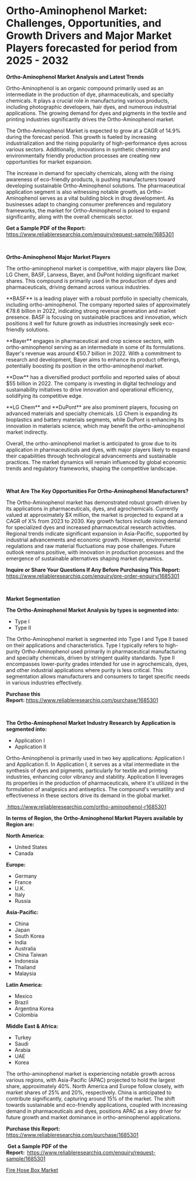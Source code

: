 <p><h1>Ortho-Aminophenol Market: Challenges, Opportunities, and Growth Drivers and Major Market Players forecasted for period from 2025 - 2032</h1></p><p><strong>Ortho-Aminophenol Market Analysis and Latest Trends</strong></p>
<p><p>Ortho-Aminophenol is an organic compound primarily used as an intermediate in the production of dye, pharmaceuticals, and specialty chemicals. It plays a crucial role in manufacturing various products, including photographic developers, hair dyes, and numerous industrial applications. The growing demand for dyes and pigments in the textile and printing industries significantly drives the Ortho-Aminophenol market.</p><p>The Ortho-Aminophenol Market is expected to grow at a CAGR of 14.9% during the forecast period. This growth is fueled by increasing industrialization and the rising popularity of high-performance dyes across various sectors. Additionally, innovations in synthetic chemistry and environmentally friendly production processes are creating new opportunities for market expansion. </p><p>The increase in demand for specialty chemicals, along with the rising awareness of eco-friendly products, is pushing manufacturers toward developing sustainable Ortho-Aminophenol solutions. The pharmaceutical application segment is also witnessing notable growth, as Ortho-Aminophenol serves as a vital building block in drug development. As businesses adapt to changing consumer preferences and regulatory frameworks, the market for Ortho-Aminophenol is poised to expand significantly, along with the overall chemicals sector.</p></p>
<p><strong>Get a Sample PDF of the Report:&nbsp;</strong> <a href="https://www.reliableresearchiq.com/enquiry/request-sample/1685301?utm_campaign=3022&utm_medium=2&utm_source=Github&utm_content=ia&utm_term=26032025&utm_id=ortho-aminophenol">https://www.reliableresearchiq.com/enquiry/request-sample/1685301</a></p>
<p>&nbsp;</p>
<p><strong>Ortho-Aminophenol Major Market Players</strong></p>
<p><p>The ortho-aminophenol market is competitive, with major players like Dow, LG Chem, BASF, Lanxess, Bayer, and DuPont holding significant market shares. This compound is primarily used in the production of dyes and pharmaceuticals, driving demand across various industries.</p><p>**BASF** is a leading player with a robust portfolio in specialty chemicals, including ortho-aminophenol. The company reported sales of approximately €78.6 billion in 2022, indicating strong revenue generation and market presence. BASF is focusing on sustainable practices and innovation, which positions it well for future growth as industries increasingly seek eco-friendly solutions.</p><p>**Bayer** engages in pharmaceutical and crop science sectors, with ortho-aminophenol serving as an intermediate in some of its formulations. Bayer's revenue was around €50.7 billion in 2022. With a commitment to research and development, Bayer aims to enhance its product offerings, potentially boosting its position in the ortho-aminophenol market.</p><p>**Dow** has a diversified product portfolio and reported sales of about $55 billion in 2022. The company is investing in digital technology and sustainability initiatives to drive innovation and operational efficiency, solidifying its competitive edge.</p><p>**LG Chem** and **DuPont** are also prominent players, focusing on advanced materials and specialty chemicals. LG Chem is expanding its bioplastics and battery materials segments, while DuPont is enhancing its innovation in materials science, which may benefit the ortho-aminophenol market indirectly.</p><p>Overall, the ortho-aminophenol market is anticipated to grow due to its application in pharmaceuticals and dyes, with major players likely to expand their capabilities through technological advancements and sustainable practices. The market dynamics will remain influenced by global economic trends and regulatory frameworks, shaping the competitive landscape.</p></p>
<p>&nbsp;</p>
<p><strong>What Are The Key Opportunities For Ortho-Aminophenol Manufacturers?</strong></p>
<p><p>The Ortho-Aminophenol market has demonstrated robust growth driven by its applications in pharmaceuticals, dyes, and agrochemicals. Currently valued at approximately $X million, the market is projected to expand at a CAGR of X% from 2023 to 2030. Key growth factors include rising demand for specialized dyes and increased pharmaceutical research activities. Regional trends indicate significant expansion in Asia-Pacific, supported by industrial advancements and economic growth. However, environmental regulations and raw material fluctuations may pose challenges. Future outlook remains positive, with innovation in production processes and the emergence of sustainable alternatives shaping market dynamics.</p></p>
<p><strong>Inquire or Share Your Questions If Any Before Purchasing This Report:</strong> <a href="https://www.reliableresearchiq.com/enquiry/pre-order-enquiry/1685301?utm_campaign=3022&utm_medium=2&utm_source=Github&utm_content=ia&utm_term=26032025&utm_id=ortho-aminophenol">https://www.reliableresearchiq.com/enquiry/pre-order-enquiry/1685301</a></p>
<p>&nbsp;</p>
<p><strong>Market Segmentation</strong></p>
<p><strong>The Ortho-Aminophenol Market Analysis by types is segmented into:</strong></p>
<p><ul><li>Type I</li><li>Type II</li></ul></p>
<p><p>The Ortho-Aminophenol market is segmented into Type I and Type II based on their applications and characteristics. Type I typically refers to high-purity Ortho-Aminophenol used primarily in pharmaceutical manufacturing and specialty chemicals, driven by stringent quality standards. Type II encompasses lower-purity grades intended for use in agrochemicals, dyes, and other industrial applications where purity is less critical. This segmentation allows manufacturers and consumers to target specific needs in various industries effectively.</p></p>
<p><strong>Purchase this Report:&nbsp;</strong><a href="https://www.reliableresearchiq.com/purchase/1685301?utm_campaign=3022&utm_medium=2&utm_source=Github&utm_content=ia&utm_term=26032025&utm_id=ortho-aminophenol">https://www.reliableresearchiq.com/purchase/1685301</a></p>
<p>&nbsp;</p>
<p><strong>The Ortho-Aminophenol Market Industry Research by Application is segmented into:</strong></p>
<p><ul><li>Application I</li><li>Application II</li></ul></p>
<p><p>Ortho-Aminophenol is primarily used in two key applications: Application I and Application II. In Application I, it serves as a vital intermediate in the synthesis of dyes and pigments, particularly for textile and printing industries, enhancing color vibrancy and stability. Application II leverages its properties in the production of pharmaceuticals, where it's utilized in the formulation of analgesics and antiseptics. The compound's versatility and effectiveness in these sectors drive its demand in the global market.</p></p>
<p><a href="https://www.reliableresearchiq.com/ortho-aminophenol-r1685301?utm_campaign=3022&utm_medium=2&utm_source=Github&utm_content=ia&utm_term=26032025&utm_id=ortho-aminophenol">&nbsp;https://www.reliableresearchiq.com/ortho-aminophenol-r1685301</a></p>
<p><strong>In terms of Region, the Ortho-Aminophenol Market Players available by Region are:</strong></p>
<p>
    <p> <strong> North America: </strong>
        <ul>
            <li>United States</li>
            <li>Canada</li>
        </ul>
        </p> 
    <p> <strong> Europe: </strong>
        <ul>
            <li>Germany</li>
            <li>France</li>
            <li>U.K.</li>
            <li>Italy</li>
            <li>Russia</li>
        </ul>
        </p> 
    <p> <strong> Asia-Pacific: </strong>
        <ul>
            <li>China</li>
            <li>Japan</li>
            <li>South Korea</li>
            <li>India</li>
            <li>Australia</li>
            <li>China Taiwan</li>
            <li>Indonesia</li>
            <li>Thailand</li>
            <li>Malaysia</li>
        </ul>
        </p> 
    <p> <strong> Latin America: </strong>
        <ul>
            <li>Mexico</li>
            <li>Brazil</li>
            <li>Argentina Korea</li>
            <li>Colombia</li>
        </ul>
        </p> 
    <p> <strong> Middle East & Africa: </strong>
        <ul>
            <li>Turkey</li>
            <li>Saudi</li>
            <li>Arabia</li>
            <li>UAE</li>
            <li>Korea</li>
        </ul>
    </p>
    </p>
<p><p>The ortho-aminophenol market is experiencing notable growth across various regions, with Asia-Pacific (APAC) projected to hold the largest share, approximately 40%. North America and Europe follow closely, with market shares of 25% and 20%, respectively. China is anticipated to contribute significantly, capturing around 15% of the market. The shift towards sustainable and eco-friendly applications, coupled with increasing demand in pharmaceuticals and dyes, positions APAC as a key driver for future growth and market dominance in ortho-aminophenol applications.</p></p>
<p><strong>Purchase this Report: </strong><a href="https://www.reliableresearchiq.com/purchase/1685301?utm_campaign=3022&utm_medium=2&utm_source=Github&utm_content=ia&utm_term=26032025&utm_id=ortho-aminophenol">https://www.reliableresearchiq.com/purchase/1685301</a></p>
<p>&nbsp;<strong>Get a Sample PDF of the Report:&nbsp;&nbsp;</strong><a href="https://www.reliableresearchiq.com/enquiry/request-sample/1685301?utm_campaign=3022&utm_medium=2&utm_source=Github&utm_content=ia&utm_term=26032025&utm_id=ortho-aminophenol">https://www.reliableresearchiq.com/enquiry/request-sample/1685301</a></p>
<p><strong></strong></p>
<p><p><a href="https://github.com/ugurgyuri/Market-Research-Report-List-1/blob/main/fire-hose-box-market.md?utm_campaign=3022&utm_medium=2&utm_source=Github&utm_content=ia&utm_term=26032025&utm_id=ortho-aminophenol">Fire Hose Box Market</a></p></p>
